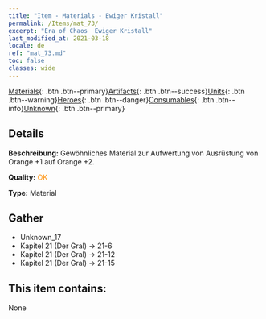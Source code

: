 ```yaml
---
title: "Item - Materials - Ewiger Kristall"
permalink: /Items/mat_73/
excerpt: "Era of Chaos  Ewiger Kristall"
last_modified_at: 2021-03-18
locale: de
ref: "mat_73.md"
toc: false
classes: wide
---
```

 [Materials](/de/Items/){: .btn .btn--primary}[Artifacts](/de/Items/Artifacts/){: .btn .btn--success}[Units](/de/Items/Units/){: .btn .btn--warning}[Heroes](/de/Items/Heroes/){: .btn .btn--danger}[Consumables](/de/Items/Consumables/){: .btn .btn--info}[Unknown](/de/Items/Unknown/){: .btn .btn--primary}

## Details
 **Beschreibung:** Gewöhnliches Material zur Aufwertung von Ausrüstung von Orange +1 auf Orange +2.

 **Quality:** <span style="color: #FF8C00">OK</span>

 **Type:** Material

## Gather

*    Unknown_17 
*    Kapitel 21 (Der Gral) -> 21-6 
*    Kapitel 21 (Der Gral) -> 21-12 
*    Kapitel 21 (Der Gral) -> 21-15 

## This item contains:

  None

